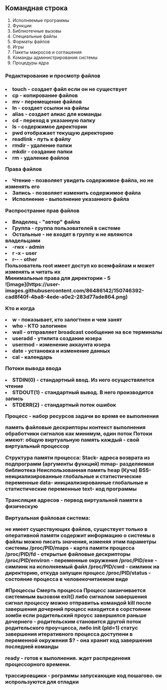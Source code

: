   <h2>Командная строка</h2>
  <ol>
  <li>Исполняемые программы
  <li>Функции
  <li>Библиотечные вызовы
  <li>Специальные файлы
  <li>Форматы файлов
  <li>Игры
  <li>Пакеты макросов и соглашения
  <li>Команды администрирования системы
  <li>Процедуры ядра
  </ol>
  <h3>Редактирование и просмотр файлов<h3>
  <li>touch - создает файл если он не существует
  <li>cp - копирование файлов
  <li>mv - перемещение файлов
  <li>ln - создает ссылки на файлы
  <li>alias - создает алиас для команды
  <li>сd - переход в указанную папку
  <li>ls - содержимое директории
  <li>pwd отображает текущую директорию
  <li>readlink - путь  к файлу
  <li>rmdir - удаление папки
  <li>mkdir - создание папки
  <li>rm - удаление файлов <br>
  
  Права файлов
  <li>Чтение - позволяет увидеть содержимое файла, но не изменять его
  <li>Запись - позволяет изменить содержимое файла
 <li> Исполнение - выполнение указанного файла<br>
  
  Распространие прав файлов
  <li>Владелец - "автор" файла
  <li>Группа - группа пользователей в системе
  <li>Остальные - не входят в группу и не являются владельцами<br>
  
  <li>-rwx - admin
  <li>r -x - user
 <li> r-- - other<br>
  Пользователь root имеет доступ ко всемфайлам и может изменять и читать их<br>
  Минимальные права для директории - 5<br>
  ![image](https://user-images.githubusercontent.com/86486142/150746392-cad8f40f-4ba8-4ede-a0e2-283d77ade864.png)

Кто и когда
 <li> w - показывает, кто залогтнен и чем занят
 <li> who - КТО залогинен
 <li> wall - отправляет broadcast сообщение на все терминалы
 <li> useradd - утилита создание юзера
<li>  usermod - изменение аккаунта юзера
<li>  date - установка и изменение данных
<li>  cal - календарь
  
Потоки вывода ввода
 <li> STDIN(0) - стандартный ввод. Из него осуществялется чтение
  <li>STDOUT(1) - стандартный вывод. В него производится запись
<li>  STDERR(2) - стандартный поток ошибок
  
  Процесс - набор ресурсов задачи во время ее выполнения

память
файловые дескрипторы
контекст выполнения
обработчики сигналов
как минимум, один поток
Потоки имеют:
общую виртуальную память
каждый - свой виртуальный процессор

Структура памяти процесса:
Stack- адреса возврата из подпрограмм (аргументы функций)
mmap- разделяемая библиотека
Неиспользованная память
heap (Куча)
BSS- неициализированные глобальные и статистические переменные
data- инициализированные глобальные и статистические переменные
text- код программы


Трансляция адресов - первод виртуальной памяти в физическую


Виртуальная файловая система:

не имеет существующих файлов, существует только в оперативной памяти
содержит информацию о системы
в файлы можно писать значения, изменяя этим параметры системы
/proc/PID/maps - карта памяти процесса
/proc/PID/fd - открытые файловые дескрипторы
/proc/PID/environ - переменные окружения
/proc/PID/exe - симлинк на исполняемый файл
/proc/PID/cwd - симлинк на директорию, откуда запущен процесс
/proc/PID/status - состояние процесса в человекочитаемом виде

#Процессы
Смерть процесса
Процесс заканчивается системным вызовом exit() либо сигналом завершения
сигнал процессу можно отправитьь командой kill
после завершения дочерний процесс находится в сорстоянии зомби
если родительский проусс завершился раньше дочернего - родительским становится другой поток родительского проу=цесса, либо init (pld=1)
статус завершения итеративного процесса доступени в переменной окружения $? - она хранит код завершения последней команды
  
ready - готов к выполнения. ждет распреденеия процессорного времени. 
  
  трассировщики - рограммы запускающие код пошагово. ои испрользуются для отладки 

